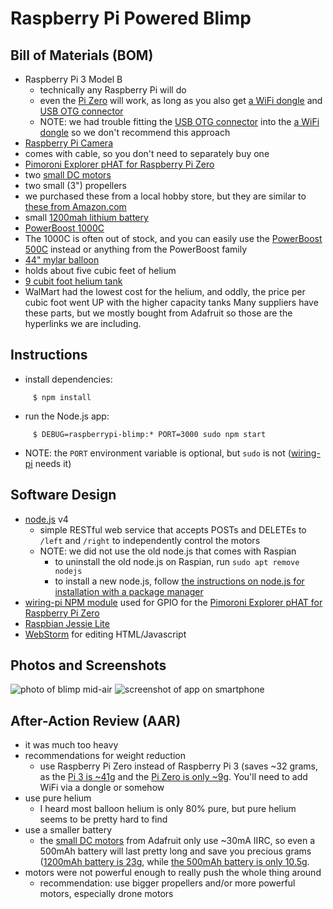 # Raspberry Pi Powered Blimp

## Bill of Materials (BOM)
- Raspberry Pi 3 Model B
  - technically any Raspberry Pi will do
  - even the [Pi Zero](https://www.adafruit.com/products/2885) will work, as long as you also get [a WiFi dongle](https://www.adafruit.com/products/814) and [USB OTG connector](https://www.adafruit.com/products/2910)
  - NOTE: we had trouble fitting the [USB OTG connector](https://www.adafruit.com/products/2910) into the [a WiFi dongle](https://www.adafruit.com/products/814) so we don't recommend this approach
- [Raspberry Pi Camera](https://www.adafruit.com/products/3099)
 - comes with cable, so you don't need to separately buy one
- [Pimoroni Explorer pHAT for Raspberry Pi Zero](https://www.adafruit.com/products/3018)
- two [small DC motors](https://www.adafruit.com/products/711)
- two small (3") propellers
 - we purchased these from a local hobby store, but they are similar to [these from Amazon.com](https://www.amazon.com/dp/B01G55PRF6?psc=1)
- small [1200mah lithium battery](https://www.adafruit.com/products/258)
- [PowerBoost 1000C](https://www.adafruit.com/products/2465)
 - The 1000C is often out of stock, and you can easily use the [PowerBoost 500C](https://www.adafruit.com/products/1944) instead or anything from the PowerBoost family
- [44" mylar balloon](http://www.ebay.com/itm/44-re-usable-Mylar-RC-Mach-Battlebot-Blimp-Balloon-/130653554922)
 - holds about five cubic feet of helium
- [9 cubit foot helium tank](http://www.walmart.com/ip/Balloon-Time-9.5-Helium-Balloon-Tank-Kit-with-30-Balloons/49382071)
 - WalMart had the lowest cost for the helium, and oddly, the price per cubic foot went UP with the higher capacity tanks
Many suppliers have these parts, but we mostly bought from Adafruit so those are the hyperlinks we are including.

## Instructions
* install dependencies:
```
     $ npm install
```

* run the Node.js app:
```
     $ DEBUG=raspberrypi-blimp:* PORT=3000 sudo npm start
```
* NOTE: the ``PORT`` environment variable is optional, but ``sudo`` is not ([wiring-pi](https://github.com/eugeneware/wiring-pi) needs it)

## Software Design

* [node.js](https://nodejs.org/) v4
  * simple RESTful web service that accepts POSTs and DELETEs to ``/left`` and ``/right`` to independently control the motors
  * NOTE: we did not use the old node.js that comes with Raspian
    * to uninstall the old node.js on Raspian, run ``sudo apt remove nodejs``
    * to install a new node.js, follow [the instructions on node.js for installation with a package manager](https://nodejs.org/en/download/package-manager/#debian-and-ubuntu-based-linux-distributions)
* [wiring-pi NPM module](https://www.npmjs.com/package/wiring-pi) used for GPIO for the [Pimoroni Explorer pHAT for Raspberry Pi Zero](https://www.adafruit.com/products/3018)
* [Raspbian Jessie Lite](https://www.raspberrypi.org/downloads/raspbian/)
* [WebStorm](https://www.jetbrains.com/webstorm/) for editing HTML/Javascript

## Photos and Screenshots
![photo of blimp mid-air](https://drive.google.com/uc?export=view&id=0Bzjh30aiCt2JTUQwSXp6SEJsam8)
![screenshot of app on smartphone](https://drive.google.com/uc?export=view&id=0Bzjh30aiCt2JSGphYVl1VzBvclE)


## After-Action Review (AAR)
* it was much too heavy
* recommendations for weight reduction
  * use Raspberry Pi Zero instead of Raspberry Pi 3 (saves ~32 grams, as the [Pi 3 is ~41g](https://www.adafruit.com/products/3055#technical-details) and the [Pi Zero is only ~9g](https://www.adafruit.com/products/2885#technical-details).  You'll need to add WiFi via a dongle or somehow
* use pure helium
  * I heard most balloon helium is only 80% pure, but pure helium seems to be pretty hard to find
* use a smaller battery
  * the [small DC motors](https://www.adafruit.com/products/711) from Adafruit only use ~30mA IIRC, so even a 500mAh battery will last pretty long and save you precious grams ([1200mAh battery is 23g](https://www.adafruit.com/products/258#technical-details), while [the 500mAh battery is only 10.5g](https://www.adafruit.com/products/1578#technical-details).
* motors were not powerful enough to really push the whole thing around
  * recommendation: use bigger propellers and/or more powerful motors, especially drone motors
